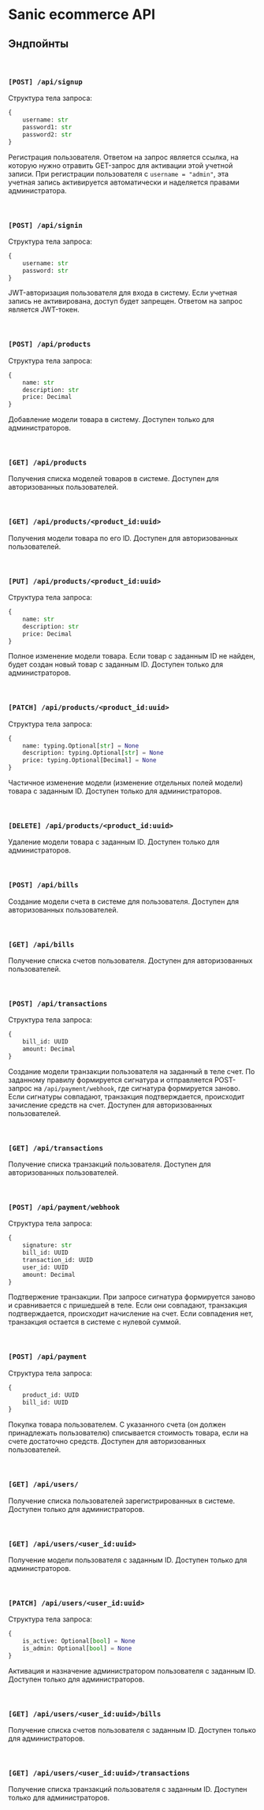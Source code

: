 # Sanic ecommerce API

## Эндпойнты

&emsp;

### `[POST] /api/signup`

Структура тела запроса: 
``` python
{
    username: str
    password1: str
    password2: str
}
```

Регистрация пользователя.  Ответом на запрос является ссылка, на которую нужно отравить GET-запрос для активации этой учетной записи. При регистрации пользователя с `username = "admin"`, эта учетная запись активируется автоматически и наделяется правами администратора.


&emsp;


### `[POST] /api/signin`

Структура тела запроса:
``` python
{
    username: str
    password: str
}
```

JWT-авторизация пользователя для входа в систему. Если учетная запись не активирована, доступ будет запрещен. Ответом на запрос является JWT-токен.


&emsp;


### `[POST] /api/products`

Структура тела запроса:
``` python
{
    name: str
    description: str
    price: Decimal
}
```

Добавление модели товара в систему. Доступен только для администраторов.


&emsp;


### `[GET] /api/products`

Получения списка моделей товаров в системе. Доступен для авторизованных пользователей.


&emsp;


### `[GET] /api/products/<product_id:uuid>`

Получения модели товара по его ID. Доступен для авторизованных пользователей.


&emsp;


### `[PUT] /api/products/<product_id:uuid>`

Структура тела запроса:
``` python
{
    name: str
    description: str
    price: Decimal
}
```

Полное изменение модели товара. Если товар с заданным ID не найден, будет создан новый товар с заданным ID. Доступен только для администраторов.


&emsp;


### `[PATCH] /api/products/<product_id:uuid>`

Структура тела запроса:
``` python
{
    name: typing.Optional[str] = None
    description: typing.Optional[str] = None
    price: typing.Optional[Decimal] = None
}
```

Частичное изменение модели (изменение отдельных полей модели) товара с заданным ID. Доступен только для администраторов.


&emsp;


### `[DELETE] /api/products/<product_id:uuid>`

Удаление модели товара с заданным ID. Доступен только для администраторов. 


&emsp;


### `[POST] /api/bills`

Создание модели счета в системе для пользователя. Доступен для авторизованных пользователей.


&emsp;


### `[GET] /api/bills`

Получение списка счетов пользователя. Доступен для авторизованных пользователей.


&emsp;


### `[POST] /api/transactions`

Структура тела запроса:
``` python
{
    bill_id: UUID
    amount: Decimal
}
```

Создание модели транзакции пользователя на заданный в теле счет. По заданному правилу формируется сигнатура и отправляется POST-запрос на `/api/payment/webhook`, где сигнатура формируется заново. Если сигнатуры совпадают, транзакция подтверждается, происходит зачисление средств на счет. Доступен для авторизованных пользователей.


&emsp;


### `[GET] /api/transactions`

Получение списка транзакций пользователя. Доступен для авторизованных пользователей.


&emsp;


### `[POST] /api/payment/webhook`

Структура тела запроса:
``` python
{
    signature: str
    bill_id: UUID
    transaction_id: UUID
    user_id: UUID
    amount: Decimal
}
```

Подтвержение транзакции. При запросе сигнатура формируется заново и сравнивается с пришедшей в теле. Если они совпадают, транзакция подтверждается, происходит начисление на счет. Если совпадения нет, транзакция остается в системе с нулевой суммой.


&emsp;


### `[POST] /api/payment`

Структура тела запроса:
``` python
{
    product_id: UUID
    bill_id: UUID
}
```

Покупка товара пользователем. С указанного счета (он должен принадлежать пользователю) списывается стоимость товара, если на счете достаточно средств. Доступен для авторизованных пользователей.


&emsp;


### `[GET] /api/users/`

Получение списка пользователей зарегистрированных в системе. Доступен только для администраторов. 


&emsp;


### `[GET] /api/users/<user_id:uuid>`

Получение модели пользователя с заданным ID. Доступен только для администраторов.


&emsp;


### `[PATCH] /api/users/<user_id:uuid>`

Структура тела запроса:
``` python
{
    is_active: Optional[bool] = None
    is_admin: Optional[bool] = None
}
```

Активация и назначение администратором пользователя с заданным ID. Доступен только для администраторов.


&emsp;


### `[GET] /api/users/<user_id:uuid>/bills`

Получение списка счетов пользователя с заданным ID. Доступен только для администраторов.


&emsp;


### `[GET] /api/users/<user_id:uuid>/transactions`

Получение списка транзакций пользователя с заданным ID. Доступен только для администраторов.
